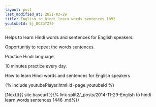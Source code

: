 ```yaml
---
layout: post
last_modified_at: 2021-03-29
title: English to hindi learn words sentences 1092 
youtubeId: 5j_DCZbYZ70
---
```

 
 
Helps to learn Hindi words and sentences for English speakers.

Opportunitiy to repeat the words sentences. 

Practice Hindi language. 
 
10 minutes practice every day. 
 
How to learn Hindi words and sentences for English speakers 
 
{% include youtubePlayer.html id=page.youtubeId %}
 
 
[Next]({{ site.baseurl }}{% link  split2/_posts/2014-11-29-English to hindi learn words sentences 1446 .md%})
 
